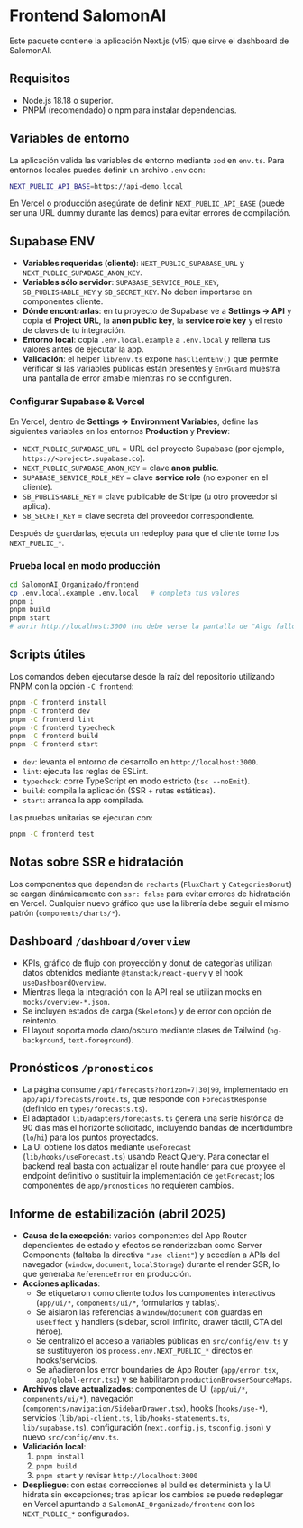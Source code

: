 # Frontend SalomonAI

Este paquete contiene la aplicación Next.js (v15) que sirve el dashboard de SalomonAI.

## Requisitos

- Node.js 18.18 o superior.
- PNPM (recomendado) o npm para instalar dependencias.

## Variables de entorno

La aplicación valida las variables de entorno mediante `zod` en `env.ts`. Para entornos locales puedes definir un archivo `.env` con:

```bash
NEXT_PUBLIC_API_BASE=https://api-demo.local
```

En Vercel o producción asegúrate de definir `NEXT_PUBLIC_API_BASE` (puede ser una URL dummy durante las demos) para evitar errores de compilación.

## Supabase ENV

- **Variables requeridas (cliente)**: `NEXT_PUBLIC_SUPABASE_URL` y `NEXT_PUBLIC_SUPABASE_ANON_KEY`.
- **Variables sólo servidor**: `SUPABASE_SERVICE_ROLE_KEY`, `SB_PUBLISHABLE_KEY` y `SB_SECRET_KEY`. No deben importarse en componentes cliente.
- **Dónde encontrarlas**: en tu proyecto de Supabase ve a **Settings → API** y copia el **Project URL**, la **anon public key**, la **service role key** y el resto de claves de tu integración.
- **Entorno local**: copia `.env.local.example` a `.env.local` y rellena tus valores antes de ejecutar la app.
- **Validación**: el helper `lib/env.ts` expone `hasClientEnv()` que permite verificar si las variables públicas están presentes y `EnvGuard` muestra una pantalla de error amable mientras no se configuren.

### Configurar Supabase & Vercel

En Vercel, dentro de **Settings → Environment Variables**, define las siguientes variables en los entornos **Production** y **Preview**:

- `NEXT_PUBLIC_SUPABASE_URL` = URL del proyecto Supabase (por ejemplo, `https://<project>.supabase.co`).
- `NEXT_PUBLIC_SUPABASE_ANON_KEY` = clave **anon public**.
- `SUPABASE_SERVICE_ROLE_KEY` = clave **service role** (no exponer en el cliente).
- `SB_PUBLISHABLE_KEY` = clave publicable de Stripe (u otro proveedor si aplica).
- `SB_SECRET_KEY` = clave secreta del proveedor correspondiente.

Después de guardarlas, ejecuta un redeploy para que el cliente tome los `NEXT_PUBLIC_*`.

### Prueba local en modo producción

```bash
cd SalomonAI_Organizado/frontend
cp .env.local.example .env.local   # completa tus valores
pnpm i
pnpm build
pnpm start
# abrir http://localhost:3000 (no debe verse la pantalla de "Algo falló")
```

## Scripts útiles

Los comandos deben ejecutarse desde la raíz del repositorio utilizando PNPM con la opción `-C frontend`:

```bash
pnpm -C frontend install
pnpm -C frontend dev
pnpm -C frontend lint
pnpm -C frontend typecheck
pnpm -C frontend build
pnpm -C frontend start
```

- `dev`: levanta el entorno de desarrollo en `http://localhost:3000`.
- `lint`: ejecuta las reglas de ESLint.
- `typecheck`: corre TypeScript en modo estricto (`tsc --noEmit`).
- `build`: compila la aplicación (SSR + rutas estáticas).
- `start`: arranca la app compilada.

Las pruebas unitarias se ejecutan con:

```bash
pnpm -C frontend test
```

## Notas sobre SSR e hidratación

Los componentes que dependen de `recharts` (`FluxChart` y `CategoriesDonut`) se cargan dinámicamente con `ssr: false` para evitar errores de hidratación en Vercel. Cualquier nuevo gráfico que use la librería debe seguir el mismo patrón (`components/charts/*`).

## Dashboard `/dashboard/overview`

- KPIs, gráfico de flujo con proyección y donut de categorías utilizan datos obtenidos mediante `@tanstack/react-query` y el hook `useDashboardOverview`.
- Mientras llega la integración con la API real se utilizan mocks en `mocks/overview-*.json`.
- Se incluyen estados de carga (`Skeletons`) y de error con opción de reintento.
- El layout soporta modo claro/oscuro mediante clases de Tailwind (`bg-background`, `text-foreground`).

## Pronósticos `/pronosticos`

- La página consume `/api/forecasts?horizon=7|30|90`, implementado en `app/api/forecasts/route.ts`, que responde con `ForecastResponse` (definido en `types/forecasts.ts`).
- El adaptador `lib/adapters/forecasts.ts` genera una serie histórica de 90 días más el horizonte solicitado, incluyendo bandas de incertidumbre (`lo`/`hi`) para los puntos proyectados.
- La UI obtiene los datos mediante `useForecast` (`lib/hooks/useForecast.ts`) usando React Query. Para conectar el backend real basta con actualizar el route handler para que proxyee el endpoint definitivo o sustituir la implementación de `getForecast`; los componentes de `app/pronosticos` no requieren cambios.

## Informe de estabilización (abril 2025)

- **Causa de la excepción**: varios componentes del App Router dependientes de estado y efectos se renderizaban como Server Components (faltaba la directiva `"use client"`) y accedían a APIs del navegador (`window`, `document`, `localStorage`) durante el render SSR, lo que generaba `ReferenceError` en producción.
- **Acciones aplicadas**:
  - Se etiquetaron como cliente todos los componentes interactivos (`app/ui/*`, `components/ui/*`, formularios y tablas).
  - Se aislaron las referencias a `window`/`document` con guardas en `useEffect` y handlers (sidebar, scroll infinito, drawer táctil, CTA del héroe).
  - Se centralizó el acceso a variables públicas en `src/config/env.ts` y se sustituyeron los `process.env.NEXT_PUBLIC_*` directos en hooks/servicios.
  - Se añadieron los error boundaries de App Router (`app/error.tsx`, `app/global-error.tsx`) y se habilitaron `productionBrowserSourceMaps`.
- **Archivos clave actualizados**: componentes de UI (`app/ui/*`, `components/ui/*`), navegación (`components/navigation/SidebarDrawer.tsx`), hooks (`hooks/use-*`), servicios (`lib/api-client.ts`, `lib/hooks-statements.ts`, `lib/supabase.ts`), configuración (`next.config.js`, `tsconfig.json`) y nuevo `src/config/env.ts`.
- **Validación local**:
  1. `pnpm install`
  2. `pnpm build`
  3. `pnpm start` y revisar `http://localhost:3000`
- **Despliegue**: con estas correcciones el build es determinista y la UI hidrata sin excepciones; tras aplicar los cambios se puede redeplegar en Vercel apuntando a `SalomonAI_Organizado/frontend` con los `NEXT_PUBLIC_*` configurados.
